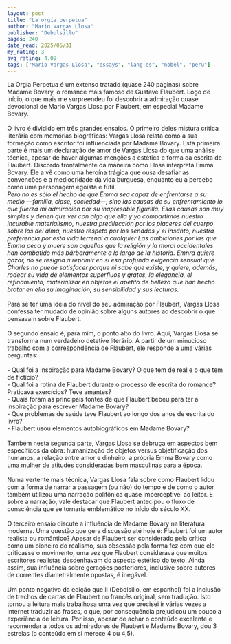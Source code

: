 ```yaml
---
layout: post
title: "La orgía perpetua"
author: "Mario Vargas Llosa"
publisher: "Debolsillo"
pages: 240
date_read: 2025/05/31
my_rating: 3
avg_rating: 4.09
tags: ["Mario Vargas Llosa", "essays", "lang-es", "nobel", "peru"]
---
```


La Orgía Perpetua é um extenso tratado (quase 240 páginas) sobre Madame Bovary, o romance mais famoso de Gustave Flaubert. Logo de início, o que mais me surpreendeu foi descobrir a admiração quase devocional de Mario Vargas Llosa por Flaubert, em especial Madame Bovary.<br/><br/>O livro é dividido em três grandes ensaios. O primeiro deles mistura crítica literária com memórias biográficas: Vargas Llosa relata como a sua formação como escritor foi influenciada por Madame Bovary. Esta primeira parte é mais um declaração de amor de Vargas Llosa do que uma análise técnica, apesar de haver algumas menções a estética e forma da escrita de Flaubert.  Discordo frontalmente da maneira como Llosa interpreta Emma Bovary. Ele a vê como uma heroína trágica que ousa desafiar as convenções e a mediocridade da vida burguesa, enquanto eu a percebo como uma personagem egoísta e fútil.<br/><i> Pero no es sólo el hecho de que Emma sea capaz de enfrentarse a su medio —familia, clase, sociedad—, sino las causas de su enfrentamiento lo que fuerza mi admiración por su inapresable figurilla. Esas causas son muy simples y denen que ver con algo que ella y yo compartimos nuestro incurable materialismo, nuestra predilección por los placeres del cuerpo sobre los del alma, nuestro respeto por los senddos y el insdnto, nuestra preferencia por esta vida terrenal a cualquier Las ambiciones por las que Emma peca y muere son aquellas que la religión y la moral occidentales han combatido más bárbaramente a lo largo de la historia. Emnra quiere gozar, no se resigna a reprimir en sí esa profunda exigencia sensual que Charles no puede satisfacer porque ni sabe que existe, y quiere, además, rodear su vida de elementos superfluos y gratos, la elegancia, el refinamiento, materializar en objetos el apetito de belleza que han hecho brotar en ella su imaginación, su sensibilidad y sus lecturas.</i> <br/><br/>Para se ter uma ideia do nível do seu admiração por Flaubert, Vargas Llosa confessa ter mudado de opinião sobre alguns autores ao descobrir o que pensavam sobre Flaubert. <br/><br/>O segundo ensaio é, para mim, o ponto alto do livro. Aqui, Vargas Llosa se transforma num verdadeiro detetive literário. A partir de um minucioso trabalho com a correspondência de Flaubert, ele responde a uma várias perguntas:<br/><br/>- Qual foi a inspiração para Madame Bovary? O que tem de real e o que tem de fictício?<br/>- Qual foi a rotina de Flaubert durante o processo de escrita do romance? Praticava exercícios? Teve amantes?<br/>- Quais foram as principais fontes de que Flaubert bebeu para ter a inspiração para escrever Madame Bovary?<br/>- Que problemas de saúde teve Flaubert ao longo dos anos de escrita do livro?<br/>- Flaubert usou elementos autobiográficos em Madame Bovary?<br/><br/>Também nesta segunda parte, Vargas Llosa se debruça em aspectos bem específicos da obra: humanização de objetos versus objetificação dos humanos, a relação entre amor e dinheiro, a própria Emma Bovary como uma mulher de atitudes consideradas bem masculinas para a época. <br/><br/>Numa vertente mais técnica, Vargas Llosa fala sobre como Flaubert lidou com a forma de narrar a passagem (ou não) do tempo e de como o autor também utilizou uma narração polifônica quase imperceptível ao leitor. E sobre a narração, vale destacar que Flaubert antecipou o fluxo de consciência que se tornaria emblemático no início do século XX.<br/><br/>O terceiro ensaio discute a influência de Madame Bovary na literatura moderna. Uma questão que gera discussão até hoje é: Flaubert foi um autor realista ou romântico? Apesar de Flaubert ser considerado pela crítica como um pioneiro do realismo, sua obsessão pela forma fez com que ele criticasse o movimento, uma vez que Flaubert considerava que muitos escritores realistas desdenhavam do aspecto estético do texto. Ainda assim, sua influência sobre gerações posteriores, inclusive sobre autores de correntes diametralmente opostas, é inegável.<br/><br/>Um ponto negativo da edição que li (Debolsillo, em espanhol) foi a inclusão de trechos de cartas de Flaubert no francês original, sem tradução. Isto tornou a leitura mais trabalhosa uma vez que precisei ir várias vezes a internet traduzir as frases, o que, por consequência prejudicou um pouco a experiência de leitura. Por isso, apesar de achar o conteúdo excelente e recomendar a todos os admiradores de Flaubert e Madame Bovary, dou 3 estrelas (o conteúdo em si merece 4 ou 4,5).

